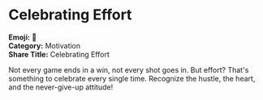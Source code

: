 # Celebrating Effort

**Emoji:** 🎉  
**Category:** Motivation  
**Share Title:** Celebrating Effort

Not every game ends in a win, not every shot goes in. But effort? That's something to celebrate every single time. Recognize the hustle, the heart, and the never-give-up attitude!
